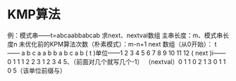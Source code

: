 


# KMP算法
例：模式串——t=abcaabbabcab
求next、nextval数组
主串长度：m、模式串长度n
未优化前的KPM算法次数（朴素模式）：m-n+1
next 数组（从0开始）：
t      ——     a b c a a b b a b c a b
     ( t )单位——1 2 3  4 5 6 7 8 9 10 11 12
( next )i—— 0 1 1 1 2 2 3 1 2 3 4 5、（前面对几个就写几个-1）
（nextval）0 1 1 0 2 1 3 0 1 1 0 5（该单位前缀与）
  

<!--stackedit_data:
eyJoaXN0b3J5IjpbLTY4NTg3Mjk3MSwtMTEwOTI3MTk4MywtMj
A3OTIwOTgwNiwxNzIzMDAyODk3LDIwOTg2NjcyMTUsLTMzNTQ0
OTYxMCwtMTY4NzkyNjM3OF19
-->